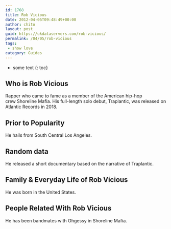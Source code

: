 ```yaml
---
id: 1768
title: Rob Vicious
date: 2012-04-05T09:48:49+00:00
author: chito
layout: post
guid: https://ukdataservers.com/rob-vicious/
permalink: /04/05/rob-vicious
tags:
 - show love
category: Guides
---
```


* some text
{: toc}
          
          
## Who is  Rob Vicious
                  
                  
                  
Rapper who came to fame as a member of the American hip-hop crew Shoreline Mafia. His full-length solo debut, Traplantic, was released on Atlantic Records in 2018. 
                  
                
                
                
## Prior to Popularity 
                  
                  
                  
He hails from South Central Los Angeles. 
                  
                
                
                
## Random data 
                  
                  
                  
He released a short documentary based on the narrative of Traplantic. 
                  
                
                
                
## Family & Everyday Life of Rob Vicious
                  
                  
                  
He was born in the United States.  
                  
                
                
                
## People Related With  Rob Vicious
                  
                  
                  
He has been bandmates with Ohgessy in Shoreline Mafia. 
                  
                
              
            
          
          
          
    
    
  
